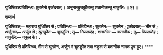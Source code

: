 **युधिष्ठिरात्प्रतिविन्ध्य: श्रुतसेनो वृकोदरात् ।** **अर्जुनाच्छ्रुतकीॢतस्तु शतानीकस्तु नाकुलि: ॥ २९॥** 

**शब्दार्थ** 

**युधिष्ठिरात्—** **महाराज युधिष्ठिर से** **; प्रतिविन्ध्य:—** **प्रतिविन्ध्य** **; श्रुतसेन:—** **श्रुतसेन** **; वृकोदरात्—** **भीम से** **; अर्जुनात्—** **अर्जुन से** **;** **श्रुतकीॢत:—** **श्रुतकीॢत** **; तु—** **निस्सन्देह** **; शतानीक:—** **शतानीक** **; तु—** **निस्सन्देह** **; नाकुलि:—** **नकुल के।** **.** 

**युधिष्ठिर से प्रतिविन्ध्य, भीम से श्रुतसेन, अर्जुन से श्रुतकीॢत तथा नकुल से शतानीक नामक पुत्र** **हुए।** **** 